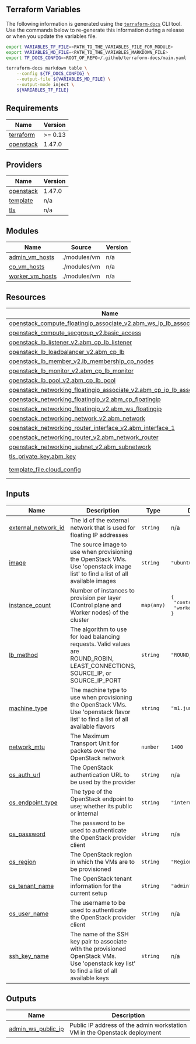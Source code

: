 ## Terraform Variables

The following information is generated using the
[`terraform-docs`](https://github.com/terraform-docs/terraform-docs)
CLI tool. Use the commands below to re-generate this information during a
release or when you update the variables file. 

```sh
export VARIABLES_TF_FILE=<PATH_TO_THE_VARIABLES_FILE_FOR_MODULE>
export VARIABLES_MD_FILE=<PATH_TO_THE_VARIABLES_MARKDOWN_FILE>
export TF_DOCS_CONFIG=<ROOT_OF_REPO>/.github/terraform-docs/main.yaml

terraform-docs markdown table \
    --config ${TF_DOCS_CONFIG} \
    --output-file ${VARIABLES_MD_FILE} \
    --output-mode inject \
    ${VARIABLES_TF_FILE}
```

<!-- BEGIN_TF_DOCS -->
## Requirements

| Name | Version |
|------|---------|
| <a name="requirement_terraform"></a> [terraform](#requirement\_terraform) | >= 0.13 |
| <a name="requirement_openstack"></a> [openstack](#requirement\_openstack) | 1.47.0 |

## Providers

| Name | Version |
|------|---------|
| <a name="provider_openstack"></a> [openstack](#provider\_openstack) | 1.47.0 |
| <a name="provider_template"></a> [template](#provider\_template) | n/a |
| <a name="provider_tls"></a> [tls](#provider\_tls) | n/a |

## Modules

| Name | Source | Version |
|------|--------|---------|
| <a name="module_admin_vm_hosts"></a> [admin\_vm\_hosts](#module\_admin\_vm\_hosts) | ./modules/vm | n/a |
| <a name="module_cp_vm_hosts"></a> [cp\_vm\_hosts](#module\_cp\_vm\_hosts) | ./modules/vm | n/a |
| <a name="module_worker_vm_hosts"></a> [worker\_vm\_hosts](#module\_worker\_vm\_hosts) | ./modules/vm | n/a |

## Resources

| Name | Type |
|------|------|
| [openstack_compute_floatingip_associate_v2.abm_ws_ip_lb_association](https://registry.terraform.io/providers/terraform-provider-openstack/openstack/1.47.0/docs/resources/compute_floatingip_associate_v2) | resource |
| [openstack_compute_secgroup_v2.basic_access](https://registry.terraform.io/providers/terraform-provider-openstack/openstack/1.47.0/docs/resources/compute_secgroup_v2) | resource |
| [openstack_lb_listener_v2.abm_cp_lb_listener](https://registry.terraform.io/providers/terraform-provider-openstack/openstack/1.47.0/docs/resources/lb_listener_v2) | resource |
| [openstack_lb_loadbalancer_v2.abm_cp_lb](https://registry.terraform.io/providers/terraform-provider-openstack/openstack/1.47.0/docs/resources/lb_loadbalancer_v2) | resource |
| [openstack_lb_member_v2.lb_membership_cp_nodes](https://registry.terraform.io/providers/terraform-provider-openstack/openstack/1.47.0/docs/resources/lb_member_v2) | resource |
| [openstack_lb_monitor_v2.abm_cp_lb_monitor](https://registry.terraform.io/providers/terraform-provider-openstack/openstack/1.47.0/docs/resources/lb_monitor_v2) | resource |
| [openstack_lb_pool_v2.abm_cp_lb_pool](https://registry.terraform.io/providers/terraform-provider-openstack/openstack/1.47.0/docs/resources/lb_pool_v2) | resource |
| [openstack_networking_floatingip_associate_v2.abm_cp_ip_lb_association](https://registry.terraform.io/providers/terraform-provider-openstack/openstack/1.47.0/docs/resources/networking_floatingip_associate_v2) | resource |
| [openstack_networking_floatingip_v2.abm_cp_floatingip](https://registry.terraform.io/providers/terraform-provider-openstack/openstack/1.47.0/docs/resources/networking_floatingip_v2) | resource |
| [openstack_networking_floatingip_v2.abm_ws_floatingip](https://registry.terraform.io/providers/terraform-provider-openstack/openstack/1.47.0/docs/resources/networking_floatingip_v2) | resource |
| [openstack_networking_network_v2.abm_network](https://registry.terraform.io/providers/terraform-provider-openstack/openstack/1.47.0/docs/resources/networking_network_v2) | resource |
| [openstack_networking_router_interface_v2.abm_interface_1](https://registry.terraform.io/providers/terraform-provider-openstack/openstack/1.47.0/docs/resources/networking_router_interface_v2) | resource |
| [openstack_networking_router_v2.abm_network_router](https://registry.terraform.io/providers/terraform-provider-openstack/openstack/1.47.0/docs/resources/networking_router_v2) | resource |
| [openstack_networking_subnet_v2.abm_subnetwork](https://registry.terraform.io/providers/terraform-provider-openstack/openstack/1.47.0/docs/resources/networking_subnet_v2) | resource |
| [tls_private_key.abm_key](https://registry.terraform.io/providers/hashicorp/tls/latest/docs/resources/private_key) | resource |
| [template_file.cloud_config](https://registry.terraform.io/providers/hashicorp/template/latest/docs/data-sources/file) | data source |

## Inputs

| Name | Description | Type | Default | Required |
|------|-------------|------|---------|:--------:|
| <a name="input_external_network_id"></a> [external\_network\_id](#input\_external\_network\_id) | The id of the external network that is used for floating IP addresses | `string` | n/a | yes |
| <a name="input_image"></a> [image](#input\_image) | The source image to use when provisioning the OpenStack VMs.<br>    Use 'openstack image list' to find a list of all available images | `string` | `"ubuntu-2004"` | no |
| <a name="input_instance_count"></a> [instance\_count](#input\_instance\_count) | Number of instances to provision per layer (Control plane and Worker nodes) of the cluster | `map(any)` | <pre>{<br>  "controlplane": 1,<br>  "worker": 1<br>}</pre> | no |
| <a name="input_lb_method"></a> [lb\_method](#input\_lb\_method) | The algorithm to use for load balancing requests. Valid values are<br>    ROUND\_ROBIN, LEAST\_CONNECTIONS, SOURCE\_IP, or SOURCE\_IP\_PORT | `string` | `"ROUND_ROBIN"` | no |
| <a name="input_machine_type"></a> [machine\_type](#input\_machine\_type) | The machine type to use when provisioning the OpenStack VMs.<br>    Use 'openstack flavor list' to find a list of all available flavors | `string` | `"m1.jumbo"` | no |
| <a name="input_network_mtu"></a> [network\_mtu](#input\_network\_mtu) | The Maximum Transport Unit for packets over the OpenStack network | `number` | `1400` | no |
| <a name="input_os_auth_url"></a> [os\_auth\_url](#input\_os\_auth\_url) | The OpenStack authentication URL to be used by the provider | `string` | n/a | yes |
| <a name="input_os_endpoint_type"></a> [os\_endpoint\_type](#input\_os\_endpoint\_type) | The type of the OpenStack endpoint to use; whether its public or internal | `string` | `"internalURL"` | no |
| <a name="input_os_password"></a> [os\_password](#input\_os\_password) | The password to be used to authenticate the OpenStack provider client | `string` | n/a | yes |
| <a name="input_os_region"></a> [os\_region](#input\_os\_region) | The OpenStack region in which the VMs are to be provisioned | `string` | `"RegionOne"` | no |
| <a name="input_os_tenant_name"></a> [os\_tenant\_name](#input\_os\_tenant\_name) | The OpenStack tenant information for the current setup | `string` | `"admin"` | no |
| <a name="input_os_user_name"></a> [os\_user\_name](#input\_os\_user\_name) | The username to be used to authenticate the OpenStack provider client | `string` | n/a | yes |
| <a name="input_ssh_key_name"></a> [ssh\_key\_name](#input\_ssh\_key\_name) | The name of the SSH key pair to associate with the provisioned OpenStack VMs.<br>    Use 'openstack key list' to find a list of all available keys | `string` | n/a | yes |

## Outputs

| Name | Description |
|------|-------------|
| <a name="output_admin_ws_public_ip"></a> [admin\_ws\_public\_ip](#output\_admin\_ws\_public\_ip) | Public IP address of the admin workstation VM in the Openstack deployment |
<!-- END_TF_DOCS -->